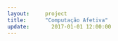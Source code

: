 ```yaml
---  
layout:     project  
title:      "Computação Afetiva"
update:       2017-01-01 12:00:00  
---  
```

